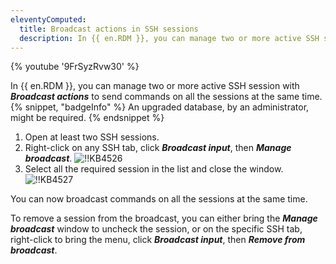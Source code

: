 ```yaml
---
eleventyComputed:
  title: Broadcast actions in SSH sessions
  description: In {{ en.RDM }}, you can manage two or more active SSH session with Broadcast actions to send commands on all the sessions at the same time.
---
```

{% youtube '9FrSyzRvw30' %}

In {{ en.RDM }}, you can manage two or more active SSH session with ***Broadcast actions*** to send commands on all the sessions at the same time.
{% snippet, "badgeInfo" %}
An upgraded database, by an administrator, might be required.
{% endsnippet %}

1. Open at least two SSH sessions.
1. Right-click on any SSH tab, click ***Broadcast input***, then ***Manage broadcast***.
![!!KB4526](https://cdnweb.devolutions.net/docs/docs_en_kb_KB4526.png)
1. Select all the required session in the list and close the window.
![!!KB4527](https://cdnweb.devolutions.net/docs/docs_en_kb_KB4527.png)

You can now broadcast commands on all the sessions at the same time.

To remove a session from the broadcast, you can either bring the ***Manage broadcast*** window to uncheck the session, or on the specific SSH tab, right-click to bring the menu, click ***Broadcast input***, then ***Remove from broadcast***.
